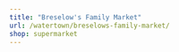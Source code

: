 ```yaml
---
title: "Breselow's Family Market"
url: /watertown/breselows-family-market/
shop: supermarket
---
```

